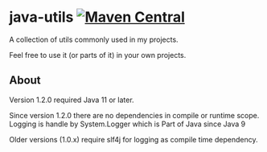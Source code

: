 # java-utils [![Maven Central](https://maven-badges.herokuapp.com/maven-central/com.github.hypfvieh/java-utils/badge.svg)](https://maven-badges.herokuapp.com/maven-central/com.github.hypfvieh/java-utils)


A collection of utils commonly used in my projects.

Feel free to use it (or parts of it) in your own projects.

## About
Version 1.2.0 required Java 11 or later.

Since version 1.2.0 there are no dependencies in compile or runtime scope.
Logging is handle by System.Logger which is Part of Java since Java 9 

Older versions (1.0.x) require slf4j for logging as compile time dependency.

